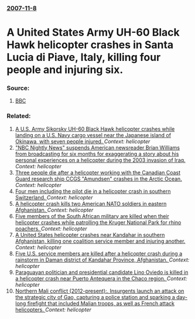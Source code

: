 ### [2007-11-8](/news/2007/11/8/index.md)

#  A United States Army UH-60 Black Hawk helicopter crashes in Santa Lucia di Piave, Italy, killing four people and injuring six. 




### Source:

1. [BBC](http://news.bbc.co.uk/2/hi/europe/7085033.stm)

### Related:

1. [A U.S. Army Sikorsky UH-60 Black Hawk helicopter crashes while landing on a U.S. Navy cargo vessel near the Japanese island of Okinawa, with seven people injured. ](/news/2015/08/12/a-u-s-army-sikorsky-uh-60-black-hawk-helicopter-crashes-while-landing-on-a-u-s-navy-cargo-vessel-near-the-japanese-island-of-okinawa-with.md) _Context: helicopter_
2. ["NBC Nightly News" suspends American newsreader Brian Williams from broadcasting for six months for exaggerating a story about his personal experiences on a helicopter during the 2003 invasion of Iraq. ](/news/2015/02/10/nbc-nightly-news-suspends-american-newsreader-brian-williams-from-broadcasting-for-six-months-for-exaggerating-a-story-about-his-personal.md) _Context: helicopter_
3. [Three people die after a helicopter working with the Canadian Coast Guard research ship CCGS "Amundsen" crashes in the Arctic Ocean. ](/news/2013/09/10/three-people-die-after-a-helicopter-working-with-the-canadian-coast-guard-research-ship-ccgs-amundsen-crashes-in-the-arctic-ocean.md) _Context: helicopter_
4. [Four men including the pilot die in a helicopter crash in southern Switzerland. ](/news/2013/06/29/four-men-including-the-pilot-die-in-a-helicopter-crash-in-southern-switzerland.md) _Context: helicopter_
5. [A helicopter crash kills two American NATO soldiers in eastern Afghanistan. ](/news/2013/04/9/a-helicopter-crash-kills-two-american-nato-soldiers-in-eastern-afghanistan.md) _Context: helicopter_
6. [Five members of the South African military are killed when their helicopter crashes while patrolling the Kruger National Park for rhino poachers. ](/news/2013/03/31/five-members-of-the-south-african-military-are-killed-when-their-helicopter-crashes-while-patrolling-the-kruger-national-park-for-rhino-poac.md) _Context: helicopter_
7. [A United States helicopter crashes near Kandahar in southern Afghanistan, killing one coalition service member and injuring another. ](/news/2013/03/16/a-united-states-helicopter-crashes-near-kandahar-in-southern-afghanistan-killing-one-coalition-service-member-and-injuring-another.md) _Context: helicopter_
8. [Five U.S. service members are killed after a helicopter crash during a rainstorm in Daman district of Kandahar Province, Afghanistan. ](/news/2013/03/11/five-u-s-service-members-are-killed-after-a-helicopter-crash-during-a-rainstorm-in-daman-district-of-kandahar-province-afghanistan.md) _Context: helicopter_
9. [Paraguayan politician and presidential candidate Lino Oviedo is killed in a helicopter crash near Puerto Antequera in the Chaco region. ](/news/2013/02/3/paraguayan-politician-and-presidential-candidate-lino-oviedo-is-killed-in-a-helicopter-crash-near-puerto-antequera-in-the-chaco-region.md) _Context: helicopter_
10. [Northern Mali conflict (2012-present):. Insurgents launch an attack on the strategic city of Gao, capturing a police station and sparking a day-long firefight that included Malian troops, as well as French attack helicopters. ](/news/2013/02/11/northern-mali-conflict-2012-present-insurgents-launch-an-attack-on-the-strategic-city-of-gao-capturing-a-police-station-and-sparking.md) _Context: helicopter_
